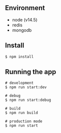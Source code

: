 ## Environment
- node (v14.5)
- redis
- mongodb

## Install
```bash
$ npm install
```

## Running the app
```
# development
$ npm run start:dev

# debug
$ npm run start:debug

# build
$ npm run build

# production mode
$ npm run start
```
